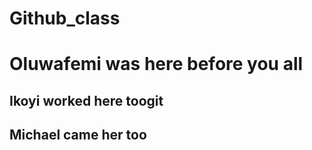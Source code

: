 # Github_class

# Oluwafemi was here before you all

## Ikoyi worked here toogit 
## Michael came her too
